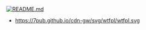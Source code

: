 <section align="left">

[![README.md](https://img.shields.io/badge/Raw.View-lightblue?style=for-the-badge)](https://7pub.github.io/cdn-gw/svg/wtfpl/README.md/)

</section>

- https://7pub.github.io/cdn-gw/svg/wtfpl/wtfpl.svg
